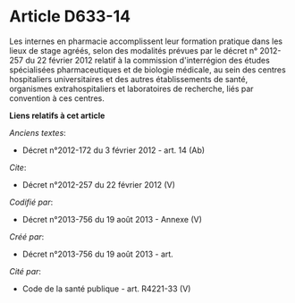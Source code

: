 # Article D633-14

Les internes en pharmacie accomplissent leur formation pratique dans les lieux de stage agréés, selon des modalités prévues
par le décret n° 2012-257 du 22 février 2012 relatif à la commission d'interrégion des études spécialisées pharmaceutiques et
de biologie médicale, au sein des centres hospitaliers universitaires et des autres établissements de santé, organismes
extrahospitaliers et laboratoires de recherche, liés par convention à ces centres.

**Liens relatifs à cet article**

_Anciens textes_:

  - Décret n°2012-172 du 3 février 2012 - art. 14 (Ab)

_Cite_:

  - Décret n°2012-257  du 22 février 2012 (V)

_Codifié par_:

  - Décret n°2013-756 du 19 août 2013 -  Annexe (V)

_Créé par_:

  - Décret n°2013-756 du 19 août 2013 - art.

_Cité par_:

  - Code de la santé publique - art. R4221-33 (V)
